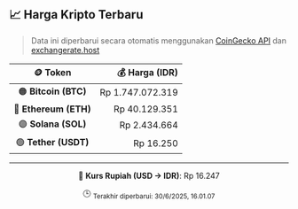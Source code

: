 

<!-- HARGA_KRIPTO -->
## 📈 Harga Kripto Terbaru

> Data ini diperbarui secara otomatis menggunakan [CoinGecko API](https://www.coingecko.com/) dan [exchangerate.host](https://exchangerate.host/)

<div align="center">

| 🪙 Token | 💰 Harga (IDR) |
|:------:|---------------:|
| 🟠 **Bitcoin (BTC)**   | Rp 1.747.072.319 |
| 🔵 **Ethereum (ETH)**  | Rp 40.129.351 |
| 🟣 **Solana (SOL)**    | Rp 2.434.664 |
| 🟢 **Tether (USDT)**   | Rp 16.250 |

---

💱 **Kurs Rupiah (USD → IDR)**: Rp 16.247

🕒 <sub>Terakhir diperbarui: 30/6/2025, 16.01.07</sub>

</div>
<!-- /HARGA_KRIPTO -->